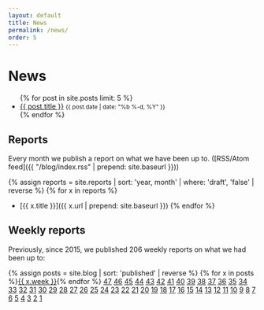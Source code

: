 ```yaml
---
layout: default
title: News
permalink: /news/
order: 5
---
```


# News

<ul class="list-unstyled">
    {% for post in site.posts limit: 5 %}
    <li>
        <a href="{{ post.url | prepend: site.baseurl }}">{{ post.title }}</a>
        <small class="text-muted">{{ post.date | date: "%b %-d, %Y" }}</small>
    </li>
    {% endfor %}
</ul>

## Reports

Every month we publish a report on what we have been up to. ([RSS/Atom feed]({{ "/blog/index.rss" | prepend: site.baseurl }}))

{% assign reports = site.reports | sort: 'year, month' | where: 'draft', 'false' | reverse %}
{% for x in reports %}
* [{{ x.title }}]({{ x.url | prepend: site.baseurl }})
{% endfor %}

## Weekly reports

Previously, since 2015, we published 206 weekly reports on what we had been up to:

{% assign posts = site.blog | sort: 'published' | reverse %}
{% for x in posts %}<a href="{{ x.url | prepend: site.baseurl }}" class="btn btn-outline-primary btn-sm mr-1 mb-1">{{ x.week }}</a>{% endfor %}
<a href="https://people.debian.org/~lunar/blog/posts/reproducible_builds_stretch_week_47/" class="btn btn-outline-primary btn-sm mr-1 mb-1">47</a>
<a href="https://people.debian.org/~lunar/blog/posts/reproducible_builds_stretch_week_46/" class="btn btn-outline-primary btn-sm mr-1 mb-1">46</a>
<a href="https://people.debian.org/~lunar/blog/posts/reproducible_builds_stretch_week_45/" class="btn btn-outline-primary btn-sm mr-1 mb-1">45</a>
<a href="https://people.debian.org/~lunar/blog/posts/reproducible_builds_stretch_week_44/" class="btn btn-outline-primary btn-sm mr-1 mb-1">44</a>
<a href="https://people.debian.org/~lunar/blog/posts/reproducible_builds_stretch_week_43/" class="btn btn-outline-primary btn-sm mr-1 mb-1">43</a>
<a href="https://people.debian.org/~lunar/blog/posts/reproducible_builds_stretch_week_42/" class="btn btn-outline-primary btn-sm mr-1 mb-1">42</a>
<a href="https://people.debian.org/~lunar/blog/posts/reproducible_builds_stretch_week_41/" class="btn btn-outline-primary btn-sm mr-1 mb-1">41</a>
<a href="https://people.debian.org/~lunar/blog/posts/reproducible_builds_stretch_week_40/" class="btn btn-outline-primary btn-sm mr-1 mb-1">40</a>
<a href="https://people.debian.org/~lunar/blog/posts/reproducible_builds_stretch_week_39/" class="btn btn-outline-primary btn-sm mr-1 mb-1">39</a>
<a href="https://people.debian.org/~lunar/blog/posts/reproducible_builds_stretch_week_38/" class="btn btn-outline-primary btn-sm mr-1 mb-1">38</a>
<a href="https://people.debian.org/~lunar/blog/posts/reproducible_builds_stretch_week_37/" class="btn btn-outline-primary btn-sm mr-1 mb-1">37</a>
<a href="https://people.debian.org/~lunar/blog/posts/reproducible_builds_stretch_week_36/" class="btn btn-outline-primary btn-sm mr-1 mb-1">36</a>
<a href="https://people.debian.org/~lunar/blog/posts/reproducible_builds_stretch_week_35/" class="btn btn-outline-primary btn-sm mr-1 mb-1">35</a>
<a href="https://people.debian.org/~lunar/blog/posts/reproducible_builds_stretch_week_34/" class="btn btn-outline-primary btn-sm mr-1 mb-1">34</a>
<a href="https://people.debian.org/~lunar/blog/posts/reproducible_builds_stretch_week_33/" class="btn btn-outline-primary btn-sm mr-1 mb-1">33</a>
<a href="https://people.debian.org/~lunar/blog/posts/reproducible_builds_stretch_week_32/" class="btn btn-outline-primary btn-sm mr-1 mb-1">32</a>
<a href="https://people.debian.org/~lunar/blog/posts/reproducible_builds_stretch_week_31/" class="btn btn-outline-primary btn-sm mr-1 mb-1">31</a>
<a href="https://people.debian.org/~lunar/blog/posts/reproducible_builds_stretch_week_30/" class="btn btn-outline-primary btn-sm mr-1 mb-1">30</a>
<a href="https://people.debian.org/~lunar/blog/posts/reproducible_builds_stretch_week_29/" class="btn btn-outline-primary btn-sm mr-1 mb-1">29</a>
<a href="https://people.debian.org/~lunar/blog/posts/reproducible_builds_stretch_week_28/" class="btn btn-outline-primary btn-sm mr-1 mb-1">28</a>
<a href="https://people.debian.org/~lunar/blog/posts/reproducible_builds_stretch_week_27/" class="btn btn-outline-primary btn-sm mr-1 mb-1">27</a>
<a href="https://people.debian.org/~lunar/blog/posts/reproducible_builds_stretch_week_26/" class="btn btn-outline-primary btn-sm mr-1 mb-1">26</a>
<a href="https://people.debian.org/~lunar/blog/posts/reproducible_builds_stretch_week_25/" class="btn btn-outline-primary btn-sm mr-1 mb-1">25</a>
<a href="https://people.debian.org/~lunar/blog/posts/reproducible_builds_stretch_week_24/" class="btn btn-outline-primary btn-sm mr-1 mb-1">24</a>
<a href="https://people.debian.org/~lunar/blog/posts/reproducible_builds_stretch_week_23/" class="btn btn-outline-primary btn-sm mr-1 mb-1">23</a>
<a href="https://people.debian.org/~lunar/blog/posts/reproducible_builds_stretch_week_22/" class="btn btn-outline-primary btn-sm mr-1 mb-1">22</a>
<a href="https://people.debian.org/~lunar/blog/posts/reproducible_builds_stretch_week_21/" class="btn btn-outline-primary btn-sm mr-1 mb-1">21</a>
<a href="https://people.debian.org/~lunar/blog/posts/reproducible_builds_stretch_week_20/" class="btn btn-outline-primary btn-sm mr-1 mb-1">20</a>
<a href="https://people.debian.org/~lunar/blog/posts/reproducible_builds_stretch_week_19/" class="btn btn-outline-primary btn-sm mr-1 mb-1">19</a>
<a href="https://people.debian.org/~lunar/blog/posts/reproducible_builds_stretch_week_18/" class="btn btn-outline-primary btn-sm mr-1 mb-1">18</a>
<a href="https://people.debian.org/~lunar/blog/posts/reproducible_builds_stretch_week_17/" class="btn btn-outline-primary btn-sm mr-1 mb-1">17</a>
<a href="https://people.debian.org/~lunar/blog/posts/reproducible_builds_stretch_week_16/" class="btn btn-outline-primary btn-sm mr-1 mb-1">16</a>
<a href="https://people.debian.org/~lunar/blog/posts/reproducible_builds_stretch_week_15/" class="btn btn-outline-primary btn-sm mr-1 mb-1">15</a>
<a href="https://people.debian.org/~lunar/blog/posts/reproducible_builds_stretch_week_14/" class="btn btn-outline-primary btn-sm mr-1 mb-1">14</a>
<a href="https://people.debian.org/~lunar/blog/posts/reproducible_builds_stretch_week_13/" class="btn btn-outline-primary btn-sm mr-1 mb-1">13</a>
<a href="https://people.debian.org/~lunar/blog/posts/reproducible_builds_stretch_week_12/" class="btn btn-outline-primary btn-sm mr-1 mb-1">12</a>
<a href="https://people.debian.org/~lunar/blog/posts/reproducible_builds_stretch_week_11/" class="btn btn-outline-primary btn-sm mr-1 mb-1">11</a>
<a href="https://people.debian.org/~lunar/blog/posts/reproducible_builds_stretch_week_10/" class="btn btn-outline-primary btn-sm mr-1 mb-1">10</a>
<a href="https://people.debian.org/~lunar/blog/posts/reproducible_builds_stretch_week_9/" class="btn btn-outline-primary btn-sm mr-1 mb-1">9</a>
<a href="https://people.debian.org/~lunar/blog/posts/reproducible_builds_stretch_week_8/" class="btn btn-outline-primary btn-sm mr-1 mb-1">8</a>
<a href="https://people.debian.org/~lunar/blog/posts/reproducible_builds_stretch_week_7/" class="btn btn-outline-primary btn-sm mr-1 mb-1">7</a>
<a href="https://people.debian.org/~lunar/blog/posts/reproducible_builds_stretch_week_6/" class="btn btn-outline-primary btn-sm mr-1 mb-1">6</a>
<a href="https://people.debian.org/~lunar/blog/posts/reproducible_builds_stretch_week_5/" class="btn btn-outline-primary btn-sm mr-1 mb-1">5</a>
<a href="https://people.debian.org/~lunar/blog/posts/reproducible_builds_stretch_week_4/" class="btn btn-outline-primary btn-sm mr-1 mb-1">4</a>
<a href="https://people.debian.org/~lunar/blog/posts/reproducible_builds_stretch_week_3/" class="btn btn-outline-primary btn-sm mr-1 mb-1">3</a>
<a href="https://people.debian.org/~lunar/blog/posts/reproducible_builds_stretch_week_2/" class="btn btn-outline-primary btn-sm mr-1 mb-1">2</a>
<a href="https://people.debian.org/~lunar/blog/posts/reproducible_builds_stretch_week_1/" class="btn btn-outline-primary btn-sm mr-1 mb-1">1</a>
